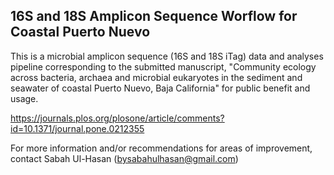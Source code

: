 ## 16S and 18S Amplicon Sequence Worflow for Coastal Puerto Nuevo 

This is a microbial amplicon sequence (16S and 18S iTag) data and analyses pipeline corresponding to the submitted manuscript, "Community ecology across bacteria, archaea and microbial eukaryotes in the sediment and seawater of coastal Puerto Nuevo, Baja California" for public benefit and usage. 

https://journals.plos.org/plosone/article/comments?id=10.1371/journal.pone.0212355

For more information and/or recommendations for areas of improvement, contact Sabah Ul-Hasan (bysabahulhasan@gmail.com)
